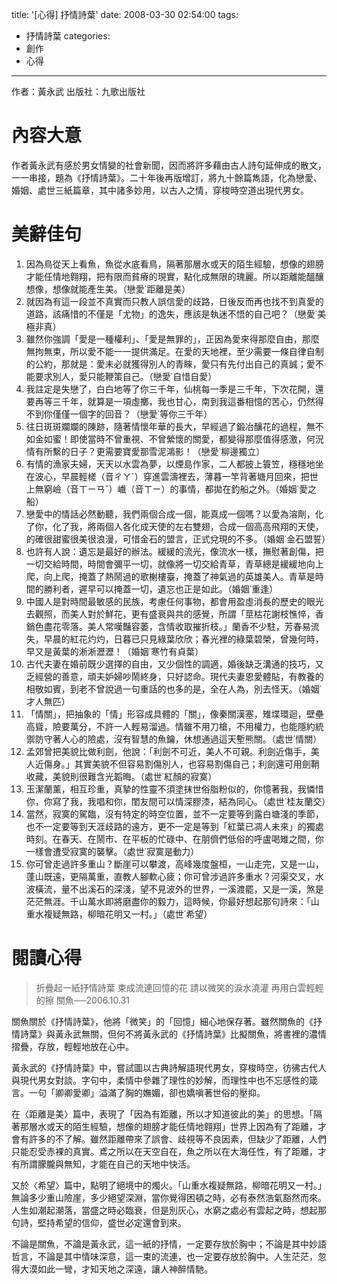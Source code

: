 title: '[心得] 抒情詩葉'
date: 2008-03-30 02:54:00
tags:
- 抒情詩葉
categories:
- 創作
- 心得
---

作者：黃永武
出版社：九歌出版社

# 內容大意

作者黃永武有感於男女情變的社會新聞，因而將許多藉由古人詩句延伸成的散文，一一串接，題為《抒情詩葉》。二十年後再版增訂，將九十餘篇雋語，化為戀愛、婚姻、處世三紙篇章，其中諸多妙用，以古人之情，穿梭時空道出現代男女。

<!-- more -->

# 美辭佳句

1. 因為鳥從天上看魚，魚從水底看鳥，隔著那層水或天的陌生經驗，想像的翅膀才能任情地翱翔，把有限而貧瘠的現實，點化成無限的瑰麗。所以距離能醞釀想像，想像就能產生美。（戀愛˙距離是美）
2. 就因為有這一段並不真實而只教人誤信愛的歧路，日後反而再也找不到真愛的道路，該痛惜的不僅是「尤物」的逸失，應該是執迷不悟的自己吧？（戀愛˙美極非真）
3. 雖然你強調「愛是一種權利」、「愛是無罪的」，正因為愛來得那麼自由，那麼無拘無束，所以愛不能一一提供滿足。在愛的天地裡，至少需要一條自律自制的公約，那就是：愛未必就獲得別人的青睞，愛只有先付出自己的真誠；愛不能要求別人，愛只能鞭策自己。（戀愛˙自惜自愛）
4. 我註定是失戀了，白白地等了你三千年，仙桃每一季是三千年，下次花開，還要再等三千年，就算是一項虛擲，我也甘心，南到我這番相憶的苦心，仍然得不到你僅僅一個字的回音？（戀愛˙等你三千年）
5. 往日斑斑斕斕的陳跡，隨著情懷年華的長大，早經過了鍛冶釀花的過程，無不如金如蜜！即使當時不曾重視、不曾縈懷的關愛，都變得那麼值得感激，何況情有所繫的日子？更需要寶愛那雪泥鴻影！（戀愛˙柳邊獨立）
6. 有情的漁家夫婦，天天以水雲為夢，以煙島作家，二人都披上簑笠，穩穩地坐在波心，早晨輕槎（音ㄔㄚˊ）穿進雲濤裡去，薄暮一竿背著塘月回來，把世上無窮嶮（音ㄒㄧㄢˇ）巇（音ㄒㄧ）的事情，都拋在釣船之外。（婚姻˙愛之船）
7. 戀愛中的情話必然動聽，我們兩個合成一個，能真成一個嗎？以愛為溶劑，化了你，化了我，將兩個人各化成天使的左右雙翅，合成一個高高飛翔的天使，的確很甜蜜很美很浪漫，可惜金石的盟言，正式兌現的不多。（婚姻˙金石盟誓）
8. 也許有人說：遺忘是最好的辦法。緩緩的流光，像流水一樣，撫慰著創傷，把一切交給時間，時間會彌平一切，就像將一切交給青草，青草總是緩緩地向上爬，向上爬，掩蓋了熱鬧過的歌榭樓臺，掩蓋了神氣過的英雄美人。青草是時間的勝利者，遲早可以掩蓋一切，遺忘也正是如此。（婚姻˙重逢）
9. 中國人是對時間最敏感的民族，考慮任何事物，都會用盈虛消長的歷史的眼光去觀照，而美人對於鮮花，更有盛衰與共的感覺，所謂「莖枯花謝枝憔悴，香銷色盡花零落。美人常嘆豔容萎，含情收取摧折枝。」蘭香不少駐，芳春易流失，早晨的紅花灼灼，日暮已只見綠葉欣欣；春光裡的綠葉碧榮，曾幾何時，早又是黃葉的淅淅瀝瀝！（婚姻˙寒竹有貞葉）
10. 古代夫妻在婚前既少選擇的自由，又少個性的調適，婚後缺乏溝通的技巧，又乏經營的善意，頑夫妒婦吵鬧終身，只好認命。現代夫妻恩愛體貼，有教養的相敬如賓，到老不曾說過一句重話的也多的是，全在人為，別去怪天。（婚姻˙才人無匹）
11. 「情關」，把抽象的「情」形容成具體的「關」，像秦關漢塞，雉堞環迴，壁壘高聳，險要萬分，不許一人輕易溜過。情雖不用刀槍，不用權力，也能隱約統禦防守著人心的險處，沒有智慧的魚鑰，休想通過這天塹熊關。（處世˙情關）
12. 孟郊曾把美貌比做利劍，他說：「利劍不可近，美人不可親。利劍近傷手，美人近傷身。」其實美貌不但容易割傷別人，也容易割傷自己；利劍還可用劍鞘收藏，美貌則很難含光韜晦。（處世˙紅顏的寂寞）
13. 玉潔蘭薰，相互珍重，真摯的性靈不須塗抹世俗脂粉似的，你憶著我，我憐惜你，你寫了我，我唱和你，閨友間可以情深膠漆，結為同心。（處世˙桂友蘭交）
14. 當然，寂寞的駕臨，沒有特定的時空位置，並不一定要等到露白塘淺的季節，也不一定要等到天涯歧路的遠方，更不一定是等到「紅葉已凋人未來」的獨處時刻。在春天、在鬧市、在平板的忙碌中、在朋儕們低俗的呼盧喝雉之間，你一樣會遭受寂寞的襲擊。（處世˙寂寞是動力）
15. 你可曾走過許多重山？斷崖可以攀渡，高峰幾度盤桓，一山走完，又是一山，蓬山既遠，更隔萬重，直教人腳軟心疲；你可曾涉過許多重水？河渠交叉，水波橫流，量不出溪石的深淺，望不見波外的世界，一溪渡罷，又是一溪，煞是茫茫無涯。千山萬水即將磨盡你的毅力，這時候，你最好想起那句詩來：「山重水複疑無路，柳暗花明又一村。」（處世˙希望）

# 閱讀心得

> 折疊起一紙抒情詩葉
> 束成流連回憶的花
> 請以微笑的淚水澆灌
> 再用白雲輕輕的擦
> 關魚──2006.10.31

關魚關於《抒情詩葉》，他將「微笑」的「回憶」細心地保存著。雖然關魚的《抒情詩葉》與黃永武無關，但何不將黃永武的《抒情詩葉》比擬關魚，將書裡的濃情摺疊，存放，輕輕地放在心中。

黃永武的《抒情詩葉》中，嘗試圖以古典詩解語現代男女，穿梭時空，彷彿古代人與現代男女對談。字句中，柔情中參雜了理性的妙解，而理性中也不忘感性的箴言。一句「卿卿愛卿」溢滿了胸的嫵媚，卻也嬌嗔著世俗的壓抑。

在〈距離是美〉篇中，表現了「因為有距離，所以才知道彼此的美」的思想。「隔著那層水或天的陌生經驗，想像的翅膀才能任情地翱翔」世界上因為有了距離，才會有許多的不了解。雖然距離帶來了誤會、歧視等不良因素，但缺少了距離，人們只能忍受赤裸的真實。鳶之所以在天空自在，魚之所以在大海任性，有了距離，才有所謂朦朧與無知，才能在自己的天地中快活。

又於〈希望〉篇中，點明了絕境中的燭火。「山重水複疑無路，柳暗花明又一村。」無論多少重山險崖，多少絕望深淵，當你覺得困頓之時，必有泰然浩氣豁然而來。人生如潮起潮落，當盛之時必臨衰，但是別灰心，水窮之處必有雲起之時，想起那句詩，堅持希望的信仰，盛世必定還會到來。

不論是關魚，不論是黃永武，這一紙的抒情，一定要存放於胸中；不論是其中妙語哲言，不論是其中情味深意，這一束的流連，也一定要存放於胸中。人生茫茫，忽得大漠如此一彎，才知天地之深遠，讓人神醉情馳。